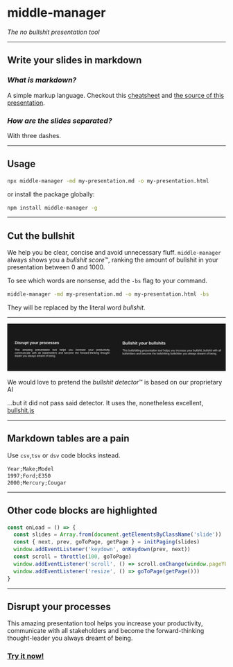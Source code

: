 # middle-manager

*The no bullshit presentation tool*

---

## Write your slides in **markdown**

### *What is markdown?*

A simple markup language. Checkout this [cheatsheet](https://github.com/adam-p/markdown-here/wiki/Markdown-Cheatsheet) and [the source of this presentation](https://raw.githubusercontent.com/idris-maps/middle-manager/master/demo.md).

### *How are the slides separated?*

With three dashes.

---

## Usage

```bash
npx middle-manager -md my-presentation.md -o my-presentation.html 
```

or install the package globally:

```bash
npm install middle-manager -g
```

---

## Cut the bullshit

We help you be clear, concise and avoid unnecessary fluff. `middle-manager` always shows you a *bullshit score*™, ranking the amount of bullshit in your presentation between 0 and 1000.

To see which words are nonsense, add the `-bs` flag to your command.

```bash
middle-manager -md my-presentation.md -o my-presentation.html -bs
```

They will be replaced by the literal word *bullshit*.

---

![Replace bullshit demo](images/bullshit.png)

We would love to pretend the *bullshit detector*™ is based on our proprietary AI

...but it did not pass said detector. It uses the, nonetheless excellent, [bullshit.js](https://mourner.github.io/bullshit.js/)

---

## Markdown tables are a pain

Use `csv`,`tsv` or `dsv` code blocks instead.

```dsv;
Year;Make;Model
1997;Ford;E350
2000;Mercury;Cougar
```

---

## Other code blocks are highlighted

```ts
const onLoad = () => {
  const slides = Array.from(document.getElementsByClassName('slide'))
  const { next, prev, goToPage, getPage } = initPaging(slides)
  window.addEventListener('keydown', onKeydown(prev, next))
  const scroll = throttle(100, goToPage)
  window.addEventListener('scroll', () => scroll.onChange(window.pageYOffset / window.innerHeight))
  window.addEventListener('resize', () => goToPage(getPage()))
}
```

---

## Disrupt your processes

This amazing presentation tool helps you increase your productivity, communicate with all stakeholders and become the forward-thinking thought-leader you always dreamt of being.

### [Try it now!](https://github.com/idris-maps/middle-manager)